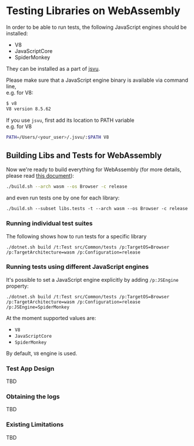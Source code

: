# Testing Libraries on WebAssembly

In order to be able to run tests, the following JavaScript engines should be installed:
- V8
- JavaScriptCore
- SpiderMonkey

They can be installed as a part of [jsvu](https://github.com/GoogleChromeLabs/jsvu).

Please make sure that a JavaScript engine binary is available via command line,  
e.g. for V8:
```bash
$ v8
V8 version 8.5.62
```

If you use `jsvu`, first add its location to PATH variable  
e.g. for V8

```bash
PATH=/Users/<your_user>/.jsvu/:$PATH V8
```

## Building Libs and Tests for WebAssembly

Now we're ready to build everything for WebAssembly (for more details, please read [this document](../../building/libraries/webassembly-instructions.md#building-everything)):
```bash
./build.sh --arch wasm --os Browser -c release
```
and even run tests one by one for each library:
```
./build.sh --subset libs.tests -t --arch wasm --os Browser -c release
```

### Running individual test suites
The following shows how to run tests for a specific library
```
./dotnet.sh build /t:Test src/Common/tests /p:TargetOS=Browser /p:TargetArchitecture=wasm /p:Configuration=release
```

### Running tests using different JavaScript engines
It's possible to set a JavaScript engine explicitly by adding `/p:JSEngine` property: 

```
./dotnet.sh build /t:Test src/Common/tests /p:TargetOS=Browser /p:TargetArchitecture=wasm /p:Configuration=release /p:JSEngine=SpiderMonkey
```

At the moment supported values are:
- `V8`
- `JavaScriptCore`
- `SpiderMonkey`

By default, `V8` engine is used.

### Test App Design
TBD

### Obtaining the logs
TBD

### Existing Limitations
TBD